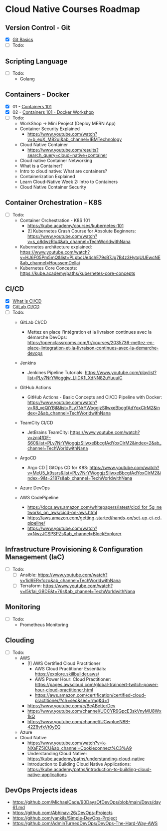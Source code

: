 # Cloud Native Courses Roadmap

## Version Control - Git
- [x] [Git Basics](https://issamelferkh.notion.site/Pro-Git-book-72e8ef1b3a8d42e286d7ceeaece9d437)
- [ ] Todo:

## Scripting Language
- [ ] Todo:
  - Golang

## Containers - Docker
- [x] 01 - [Containers 101](Containers/01:%20Containers%20101)
- [x] 02 - [Containers 101 - Docker Workshop](Containers/02:%20Containers%20101%20-%20Docker%20Workshop)
- [ ] Todo:
  - WorkShop -> Mini Peoject (Deploy MERN App)
  - Container Security Explained
    - https://www.youtube.com/watch?v=b_euX_M82uI&ab_channel=IBMTechnology
  - Cloud Native Container
    - https://www.youtube.com/results?search_query=cloud+native+container
  - Cloud native Container Networking
  - What is a Container?
  - Intro to cloud native: What are containers?
  - Containerization Explained
  - Learn Cloud-Native Week 2: Intro to Containers
  - Cloud Native Container Security

## Container Orchestration - K8S
- [ ] Todo:
  - Container Orchestration - K8S 101
    - https://kube.academy/courses/kubernetes-101
    - [!] Kubernetes Crash Course for Absolute Beginners: https://www.youtube.com/watch?v=s_o8dwzRlu4&ab_channel=TechWorldwithNana
  - Kubernetes architecture explained: https://www.youtube.com/watch?v=HJ6F05Pm5mQ&list=PLpbcUe4chE79sB7Jg7B4z3HytqUUEwcNE&ab_channel=HoussemDellai
  - Kubernetes Core Concepts: https://kube.academy/paths/kubernetes-core-concepts



## CI/CD
- [x] [What is CI/CD](https://issamelferkh.notion.site/What-is-CI-CD-63183d5299bf411ba19c770810ac6b6d)
- [x] [GitLab CI/CD](https://issamelferkh.notion.site/GitLab-CI-CD-08dc41b38cae4f7790ce80213977e93d)
- [ ] Todo:
  - GitLab CI/CD
    - Mettez en place l'intégration et la livraison continues avec la démarche DevOps: https://openclassrooms.com/fr/courses/2035736-mettez-en-place-lintegration-et-la-livraison-continues-avec-la-demarche-devops

  - Jenkins
    - Jenkines Pipeline Tutorials: https://www.youtube.com/playlist?list=PLy7NrYWoggjw_LIiDK1LXdNN82uYuuuiC
  - GitHub Actions
    - GitHub Actions - Basic Concepts and CI/CD Pipeline with Docker: https://www.youtube.com/watch?v=R8_veQiYBjI&list=PLy7NrYWoggjzSIlwxeBbcgfAdYoxCIrM2&index=2&ab_channel=TechWorldwithNana
  - TeamCity CI/CD
    - JetBrains TeamCity: https://www.youtube.com/watch?v=zqi4fDF-S60&list=PLy7NrYWoggjzSIlwxeBbcgfAdYoxCIrM2&index=2&ab_channel=TechWorldwithNana
  - ArgoCD
    - Argo CD | GitOps CD for K8S: https://www.youtube.com/watch?v=MeU5_k9ssrs&list=PLy7NrYWoggjzSIlwxeBbcgfAdYoxCIrM2&index=9&t=2187s&ab_channel=TechWorldwithNana
  - Azure DevOps
  - AWS CodePipeline
    - https://docs.aws.amazon.com/whitepapers/latest/cicd_for_5g_networks_on_aws/cicd-on-aws.html
    - https://aws.amazon.com/getting-started/hands-on/set-up-ci-cd-pipeline/
    - https://www.youtube.com/watch?v=NwzJCSPSPZs&ab_channel=BlockExplorer

## Infrastructure Provisioning & Configuration Management (IaC)
- [ ] Todo:
  - [ ] Ansible: https://www.youtube.com/watch?v=1id6ERvfozo&ab_channel=TechWorldwithNana
  - [ ] Terraform: https://www.youtube.com/watch?v=l5k1ai_GBDE&t=76s&ab_channel=TechWorldwithNana

## Monitoring
- [ ] Todo:
  - Prometheus Monitoring

## Clouding
- [ ] Todo:
  - AWS
    - [!] AWS Certified Cloud Practitioner
      - AWS Cloud Practitioner Essentials: https://explore.skillbuilder.aws/
      - AWS Power Hour: Cloud Practitioner: https://pages.awscloud.com/global-traincert-twitch-power-hour-cloud-practitioner.html
      - https://aws.amazon.com/certification/certified-cloud-practitioner/?ch=sec&sec=rmg&d=1
    - https://www.youtube.com/c/BeABetterDev
    - https://www.youtube.com/channel/UCCYR9GpcE3skVnyMU8Wx1kQ
    - https://www.youtube.com/channel/UCwpIueN8B-42Z8vfxVt0yEQ
  - Azure
  - Cloud Native
    - https://www.youtube.com/watch?v=k-NXaFZ5lCU&ab_channel=Cookieconnect%C3%A9
    - Understanding Cloud Native: https://kube.academy/paths/understanding-cloud-native
    - Introduction to Building Cloud Native Applications: https://kube.academy/paths/introduction-to-building-cloud-native-applications


## DevOps Projects ideas
- https://github.com/MichaelCade/90DaysOfDevOps/blob/main/Days/day61.md
- https://github.com/Abhinav-26/DevOps-Projects
- https://github.com/yankils/Simple-DevOps-Project
- https://github.com/AdminTurnedDevOps/DevOps-The-Hard-Way-AWS